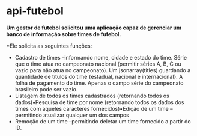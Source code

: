 # api-futebol
**Um gestor de futebol solicitou uma aplicação capaz de gerenciar um banco de informação sobre times de futebol.<br/>**

*Ele solicita as seguintes funções:<br/> 
* Cadastro de times –informando nome, cidade e estado do time. Série que o time atua no campeonato nacional (permitir séries A, B, C ou vazio para não atua no campeonato). Um jsonarray(titles) guardando a quantidade de títulos do time {estadual, nacional e internacional}. A folha de pagamento do time. Apenas o campo série do campeonato brasileiro pode ser vazio.<br/>
* Listagem de todos os times cadastrados (retornando todos os dados)•Pesquisa de time por nome (retornando todos os dados dos times com aqueles caracteres fornecidos)•Edição de um time –permitindo atualizar qualquer um dos campos<br/>
* Remoção de um time –permitindo deletar um time fornecido a partir do ID.<br/>
